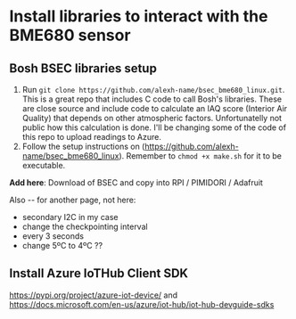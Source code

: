 # Install libraries to interact with the BME680 sensor

## Bosh BSEC libraries setup

1. Run `git clone https://github.com/alexh-name/bsec_bme680_linux.git`. This is a great repo that includes C code to call Bosh's libraries. These are close source and include code to calculate an IAQ score (Interior Air Quality) that depends on other atmospheric factors. Unfortunatelly not public how this calculation is done. I'll be changing some of the code of this repo to upload readings to Azure.
2. Follow the setup instructions on (https://github.com/alexh-name/bsec_bme680_linux). Remember to `chmod +x make.sh` for it to be executable.

**Add here**: Download of BSEC and copy into RPI / PIMIDORI / Adafruit

Also -- for another page, not here:
- secondary I2C in my case
- change the checkpointing interval
- every 3 seconds
- change 5ºC to 4ºC ??

## Install Azure IoTHub Client SDK

https://pypi.org/project/azure-iot-device/ and https://docs.microsoft.com/en-us/azure/iot-hub/iot-hub-devguide-sdks
